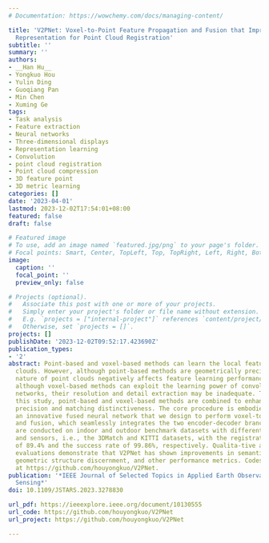 ```yaml
---
# Documentation: https://wowchemy.com/docs/managing-content/

title: 'V2PNet: Voxel-to-Point Feature Propagation and Fusion that Improves Feature
  Representation for Point Cloud Registration'
subtitle: ''
summary: ''
authors:
- __Han Hu__
- Yongkuo Hou
- Yulin Ding
- Guoqiang Pan
- Min Chen
- Xuming Ge
tags:
- Task analysis
- Feature extraction
- Neural networks
- Three-dimensional displays
- Representation learning
- Convolution
- point cloud registration
- Point cloud compression
- 3D feature point
- 3D metric learning
categories: []
date: '2023-04-01'
lastmod: 2023-12-02T17:54:01+08:00
featured: false
draft: false

# Featured image
# To use, add an image named `featured.jpg/png` to your page's folder.
# Focal points: Smart, Center, TopLeft, Top, TopRight, Left, Right, BottomLeft, Bottom, BottomRight.
image:
  caption: ''
  focal_point: ''
  preview_only: false

# Projects (optional).
#   Associate this post with one or more of your projects.
#   Simply enter your project's folder or file name without extension.
#   E.g. `projects = ["internal-project"]` references `content/project/deep-learning/index.md`.
#   Otherwise, set `projects = []`.
projects: []
publishDate: '2023-12-02T09:52:17.423690Z'
publication_types:
- '2'
abstract: Point-based and voxel-based methods can learn the local features of point
  clouds. However, although point-based methods are geometrically precise, the discrete
  nature of point clouds negatively affects feature learning performance. Moreover,
  although voxel-based methods can exploit the learning power of convolutional neural
  networks, their resolution and detail extraction may be inadequate. Therefore, in
  this study, point-based and voxel-based methods are combined to enhance localization
  precision and matching distinctiveness. The core procedure is embodied in V2PNet,
  an innovative fused neural network that we design to perform voxel-to-pixel propagation
  and fusion, which seamlessly integrates the two encoder-decoder branches. Experiments
  are conducted on indoor and outdoor benchmark datasets with different platforms
  and sensors, i.e., the 3DMatch and KITTI datasets, with the registration recall
  of 89.4% and the success rate of 99.86%, respectively. Qualita-tive and quantitative
  evaluations demonstrate that V2PNet has shown improvements in semantic awareness,
  geometric structure discernment, and other performance metrics. Codes are made public
  at https://github.com/houyongkuo/V2PNet.
publication: '*IEEE Journal of Selected Topics in Applied Earth Observations and Remote
  Sensing*'
doi: 10.1109/JSTARS.2023.3278830

url_pdf: https://ieeexplore.ieee.org/document/10130555
url_code: https://github.com/houyongkuo/V2PNet
url_project: https://github.com/houyongkuo/V2PNet

---
```

